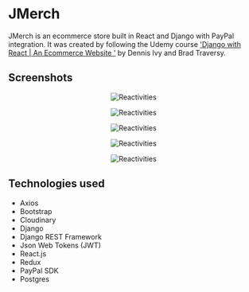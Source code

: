 # JMerch

JMerch is an ecommerce store built in React and Django with PayPal integration. It was created by following the Udemy course ['Django with React | An Ecommerce Website
'](https://www.udemy.com/course/django-with-react-an-ecommerce-website/) by Dennis Ivy and Brad Traversy.

## Screenshots

<p align="center">
  <img src="https://res.cloudinary.com/ddlwbxo2v/image/upload/v1652754644/JMerch/home_v5f9gr.png" alt="Reactivities"/>
</p>
<p align="center">
  <img src="https://res.cloudinary.com/ddlwbxo2v/image/upload/v1652755198/JMerch/cart_cy3r2l.png" alt="Reactivities"/>
</p>

<p align="center">
  <img src="https://res.cloudinary.com/ddlwbxo2v/image/upload/v1652754644/JMerch/order_fd9yiu.png" alt="Reactivities"/>
</p>

<p align="center">
  <img src="https://res.cloudinary.com/ddlwbxo2v/image/upload/v1652754644/JMerch/paypal_xizrxi.png" alt="Reactivities"/>
</p>

<p align="center">
  <img src="https://res.cloudinary.com/ddlwbxo2v/image/upload/v1652754644/JMerch/paypal2_vxsqy3.png" alt="Reactivities"/>
</p>


## Technologies used
- Axios
- Bootstrap
- Cloudinary
- Django
- Django REST Framework
- Json Web Tokens (JWT)
- React.js
- Redux
- PayPal SDK
- Postgres

